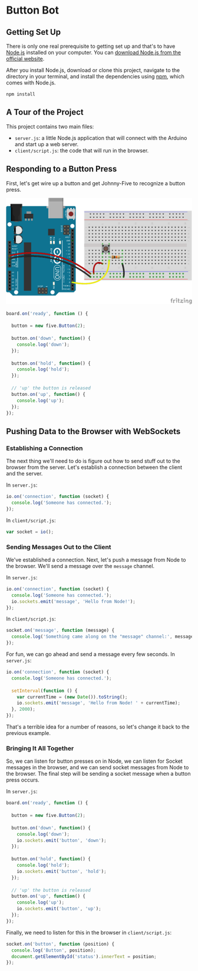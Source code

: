 # Button Bot

## Getting Set Up

There is only one real prerequisite to getting set up and that's to have [Node.js][] installed on your computer. You can [download Node.js from the official website][Node.js].

[Node.js]: http://nodejs.org/

After you install Node.js, download or clone this project, navigate to the directory in your terminal, and install the dependencies using [npm][], which comes with Node.js.

```shell
npm install
```

[npm]: http://npmjs.org

## A Tour of the Project

This project contains two main files:

- `server.js`: a little Node.js application that will connect with the Arduino and start up a web server.
- `client/script.js`: the code that will run in the browser.

## Responding to a Button Press

First, let's get wire up a button and get Johnny-Five to recognize a button press.

![Button Diagram](https://github.com/rwaldron/johnny-five/blob/master/docs/breadboard/button.png)

```js
board.on('ready', function () {

  button = new five.Button(2);

  button.on('down', function() {
    console.log('down');
  });

  button.on('hold', function() {
    console.log('hold');
  });

  // 'up' the button is released
  button.on('up', function() {
    console.log('up');
  });
});
```

## Pushing Data to the Browser with WebSockets

### Establishing a Connection

The next thing we'll need to do is figure out how to send stuff out to the browser from the server. Let's establish a connection between the client and the server.

In `server.js`:

```js
io.on('connection', function (socket) {
  console.log('Someone has connected.');
});
```

In `client/script.js`:

```js
var socket = io();
```

### Sending Messages Out to the Client

We've established a connection. Next, let's push a message from Node to the browser. We'll send a message over the `message` channel.

In `server.js`:

```js
io.on('connection', function (socket) {
  console.log('Someone has connected.');
  io.sockets.emit('message', 'Hello from Node!');
});
```

In `client/script.js`:

```js
socket.on('message', function (message) {
  console.log('Something came along on the "message" channel:', message);
});
```

For fun, we can go ahead and send a message every few seconds. In `server.js`:

```js
io.on('connection', function (socket) {
  console.log('Someone has connected.');

  setInterval(function () {
    var currentTime = (new Date()).toString();
    io.sockets.emit('message', 'Hello from Node! ' + currentTime);
  }, 2000);
});
```

That's a terrible idea for a number of reasons, so let's change it back to the previous example.

### Bringing It All Together

So, we can listen for button presses on in Node, we can listen for Socket messages in the browser, and we can send socket messages from Node to the browser. The final step will be sending a socket message when a button press occurs.

In `server.js`:

```js
board.on('ready', function () {

  button = new five.Button(2);

  button.on('down', function() {
    console.log('down');
    io.sockets.emit('button', 'down');
  });

  button.on('hold', function() {
    console.log('hold');
    io.sockets.emit('button', 'hold');
  });

  // 'up' the button is released
  button.on('up', function() {
    console.log('up');
    io.sockets.emit('button', 'up');
  });
});
```

Finally, we need to listen for this in the browser in `client/script.js`:

```js
socket.on('button', function (position) {
  console.log('Button', position);
  document.getElementById('status').innerText = position;
});
```
